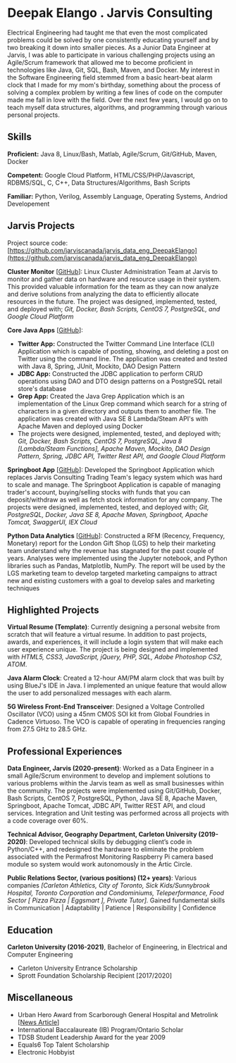 # Deepak Elango . Jarvis Consulting

Electrical Engineering had taught me that even the most complicated problems could be solved by one consistently educating yourself and by two breaking it down into smaller pieces. As a Junior Data Engineer at Jarvis, I was able to participate in various challenging projects using an Agile/Scrum framework that allowed me to become proficient in technologies like Java, Git, SQL, Bash, Maven, and Docker. My interest in the Software Engineering field stemmed from a basic heart-beat alarm clock that I made for my mom's birthday, something about the process of solving a complex problem by writing a few lines of code on the computer made me fall in love with the field. Over the next few years, I would go on to teach myself data structures, algorithms, and programming through various personal projects.

## Skills

**Proficient:** Java 8, Linux/Bash, Matlab, Agile/Scrum, Git/GitHub, Maven, Docker

**Competent:** Google Cloud Platform, HTML/CSS/PHP/Javascript, RDBMS/SQL, C, C++, Data Structures/Algorithms, Bash Scripts

**Familiar:** Python, Verilog, Assembly Language, Operating Systems, Andriod Developement

## Jarvis Projects

Project source code: [https://github.com/jarviscanada/jarvis_data_eng_DeepakElango](https://github.com/jarviscanada/jarvis_data_eng_DeepakElango)


**Cluster Monitor** [[GitHub](https://github.com/jarviscanada/jarvis_data_eng_DeepakElango/tree/master/linux_sql)]: Linux Cluster Administration Team at Jarvis to monitor and gather data on hardware and resource usage in their system. This provided valuable information for the team as they can now analyze and derive solutions from analyzing the data to efficiently allocate resources in the future. The project was designed, implemented, tested, and deployed with; *Git, Docker, Bash Scripts, CentOS 7, PostgreSQL, and Google Cloud Platform*

**Core Java Apps** [[GitHub](https://github.com/jarviscanada/jarvis_data_eng_DeepakElango/tree/master/core_java)]:
      
  - **Twitter App:** Constructed the Twitter Command Line Interface (CLI) Application which is capable of posting, showing, and deleting a post on Twitter using the command line. The application was created and tested with Java 8, Spring, JUnit, Mockito, DAO Design Pattern
  - **JDBC App:** Constructed the JDBC application to perform CRUD operations using DAO and DTO design patterns on a PostgreSQL retail store's database
  - **Grep App:** Created the Java Grep Application which is an implementation of the Linux Grep command which search for a string of characters in a given directory and outputs them to another file. The application was created with Java SE 8 Lambda/Steam API's with Apache Maven and deployed using Docker
  - The projects were designed, implemented, tested, and deployed with; *Git, Docker, Bash Scripts, CentOS 7, PostgreSQL, Java 8 [Lambda/Steam Functions], Apache Maven, Mockito, DAO Design Pattern, Spring, JDBC API, Twitter Rest API, and Google Cloud Platform*

**Springboot App** [[GitHub](https://github.com/jarviscanada/jarvis_data_eng_DeepakElango/tree/master/springboot)]: Developed the Springboot Application which replaces Jarvis Consulting Trading Team's legacy system which was hard to scale and manage. The Springboot Application is capable of managing trader's account, buying/selling stocks with funds that you can deposit/withdraw as well as fetch stock information for any company. The projects were designed, implemented, tested, and deployed with; *Git, PostgreSQL, Docker, Java SE 8, Apache Maven, Springboot, Apache Tomcat, SwaggerUI, IEX Cloud*

**Python Data Analytics** [[GitHub](https://github.com/jarviscanada/jarvis_data_eng_DeepakElango/tree/master/python_data_anlytics)]: Constructed a RFM (Recency, Frequency, Monetary) report for the London Gift Shop (LGS) to help their marketing team understand why the revenue has stagnated for the past couple of years. Analyses were implemented using the Jupyter notebook, and Python libraries such as Pandas, Matplotlib, NumPy. The report will be used by the LGS marketing team to develop targeted marketing campaigns to attract new and existing customers with a goal to develop sales and marketing techniques


## Highlighted Projects
**Virtual Resume (Template)**: Currently designing a personal website from scratch that will feature a virtual resume. In addition to past projects, awards, and experiences, it will include a login system that will make each user experience unique. The project is being designed and implemented with *HTML5, CSS3, JavaScript, jQuery, PHP, SQL, Adobe Photoshop CS2, ATOM*.

**Java Alarm Clock**: Created a 12-hour AM/PM alarm clock that was built by using BlueJ's IDE in Java. I implemented an unique feature that would allow the user to add personalized messages with each alarm.

**5G Wireless Front-End Transceiver**: Designed a Voltage Controlled Oscillator (VCO) using a 45nm CMOS SOI kit from Global Foundries in Cadence Virtuoso. The VCO is capable of operating in frequencies ranging from 27.5 GHz to 28.5 GHz.


## Professional Experiences

**Data Engineer, Jarvis (2020-present)**: Worked as a Data Engineer in a small Agile/Scrum environment to develop and implement solutions to various problems within the Jarvis team as well as small businesses within the community. The projects were implemented using Git/GitHub, Docker, Bash Scripts, CentOS 7, PostgreSQL, Python, Java SE 8, Apache Maven, Springboot, Apache Tomcat, JDBC API, Twitter REST API, and cloud services. Integration and Unit testing was performed across all projects with a code coverage over 60%.

**Technical Advisor, Geography Department, Carleton University (2019-2020)**: Developed technical skills by debugging client’s code in Python/C++, and redesigned the hardware to eliminate the problem associated with the Permafrost Monitoring Raspberry Pi camera based module so system would work autonomously in the Artic Circle.

**Public Relations Sector, (various positions) (12+ years)**:  Various companies *[Carleton Athletics, City of Toronto, Sick Kids/Sunnybrook Hospital, Toronto Corporation and Condominiums, Teleperformance, Food Sector [ Pizza Pizza | Eggsmart ], Private Tutor].* Gained fundamental skills in Communication | Adaptability | Patience | Responsibility | Confidence


## Education
**Carleton University (2016-2021)**, Bachelor of Engineering, in Electrical and Computer Engineering
- Carleton University Entrance Scholarship
- Sprott Foundation Scholarship Recipient [2017/2020]


## Miscellaneous
- Urban Hero Award from Scarborough General Hospital and Metrolink [[News Article](https://www.toronto.com/news-story/4928035-recipients-of-2014-scarborough-urban-hero-awards-honoured/)]
- International Baccalaureate (IB) Program/Ontario Scholar
- TDSB Student Leadership Award for the year 2009
- Equals6 Top Talent Scholarship
- Electronic Hobbyist
